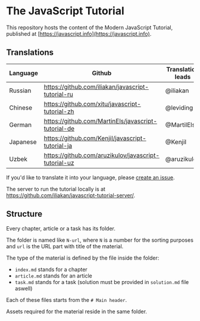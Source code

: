 
# The JavaScript Tutorial

This repository hosts the content of the Modern JavaScript Tutorial, published at [https://javascript.info](https://javascript.info).

## Translations

| Language | Github | Translation leads | Published |
|----------|--------|-------------------|-----------|
| Russian | https://github.com/iliakan/javascript-tutorial-ru | @iliakan | https://learn.javascript.ru | 
| Chinese | https://github.com/xitu/javascript-tutorial-zh | @leviding | – |
| German | https://github.com/MartinEls/javascript-tutorial-de | @MartilEls | - |
| Japanese | https://github.com/KenjiI/javascript-tutorial-ja | @KenjiI | - |
| Uzbek | https://github.com/aruzikulov/javascript-tutorial-uz | @aruzikulov | - |

If you'd like to translate it into your language, please [create an issue](https://github.com/iliakan/javascript-tutoria-en/issues/new).

The server to run the tutorial locally is at <https://github.com/iliakan/javascript-tutorial-server/>.

## Structure

Every chapter, article or a task has its folder.

The folder is named like `N-url`, where `N` is a number for the sorting purposes and `url` is the URL part with title of the material.

The type of the material is defined by the file inside the folder:

  - `index.md` stands for a chapter
  - `article.md` stands for an article
  - `task.md` stands for a task (solution must be provided in `solution.md` file aswell)

Each of these files starts from the `# Main header`.

Assets required for the material reside in the same folder.
